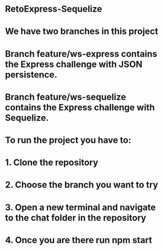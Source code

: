 # RetoExpress-Sequelize
# We have two branches in this project
# Branch feature/ws-express contains the Express challenge with JSON persistence.
# Branch feature/ws-sequelize contains the Express challenge with Sequelize.
# To run the project you have to:
# 1. Clone the repository
# 2. Choose the branch you want to try
# 3. Open a new terminal and navigate to the chat folder in the repository
# 4. Once you are there run npm start
